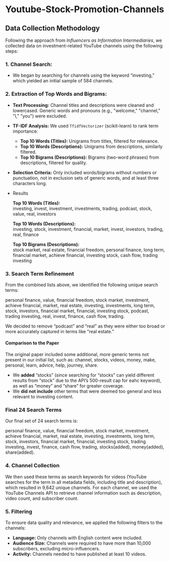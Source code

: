 # Youtube-Stock-Promotion-Channels


## Data Collection Methodology

Following the approach from _Influencers as Information Intermediaries_, we collected data on investment-related YouTube channels using the following steps:

### 1. **Channel Search:**  
   - We began by searching for channels using the keyword “investing,” which yielded an initial sample of 584 channels.

### 2. **Extraction of Top Words and Bigrams:**  
   - **Text Processing:** Channel titles and descriptions were cleaned and lowercased. Generic words and pronouns (e.g., "welcome," "channel," "I," "you") were excluded.
   - **TF-IDF Analysis:** We used `TfidfVectorizer` (scikit-learn) to rank term importance:
     - **Top 10 Words (Titles):** Unigrams from titles, filtered for relevance.
     - **Top 10 Words (Descriptions):** Unigrams from descriptions, similarly filtered.
     - **Top 10 Bigrams (Descriptions):** Bigrams (two-word phrases) from descriptions, filtered for quality.
   - **Selection Criteria:** Only included words/bigrams without numbers or punctuation, not in exclusion sets of generic words, and at least three characters long.
   - Results

      **Top 10 Words (Titles):**  
      investing, invest, investment, investments, trading, podcast, stock, value, real, investors
      
      **Top 10 Words (Descriptions):**  
      investing, stock, investment, financial, market, invest, investors, trading, real, finance
      
      **Top 10 Bigrams (Descriptions):**  
      stock market, real estate, financial freedom, personal finance, long term, financial market, achieve financial, investing stock, cash flow, trading investing




### 3. Search Term Refinement

From the combined lists above, we identified the following unique search terms:

personal finance, value, financial freedom, stock market, investment, achieve financial, market, real estate, investing, investments, long term, stock, investors, financial market, financial, investing stock, podcast, trading investing, real, invest, finance, cash flow, trading. 


We decided to remove “podcast” and “real” as they were either too broad or more accurately captured in terms like “real estate.”

#### Comparison to the Paper

The original paper included some additional, more generic terms not present in our initial list, such as: channel, stocks, videos, money, make, personal, learn, advice, help, journey, share.

- We **added** “stocks” (since searching for “stocks” can yield different results from “stock” due to the API’s 500-result cap for eahc keyword), as well as “money” and “share” for greater coverage.
- We **did not include** other terms that were deemed too general and less relevant to investing content.

### Final 24 Search Terms

Our final set of 24 search terms is:

personal finance, value, financial freedom, stock market, investment, achieve financial, market, real estate, investing, investments, long term, stock, investors, financial market, financial, investing stock, trading investing, invest, finance, cash flow, trading, stocks(added), money(added), share(added). 


### 4. Channel Collection
We then used these terms as search keywords for videos (YouTube searches for the term in all metadata fields, including title and description), which resulted in 9,642 unique channels. For each channel, we used the YouTube Channels API to retrieve channel information such as description, video count, and subscriber count. 

### 5. Filtering

To ensure data quality and relevance, we applied the following filters to the channels:

- **Language:** Only channels with English content were included.
- **Audience Size:** Channels were required to have more than 10,000 subscribers, excluding micro-influencers.
- **Activity:** Channels needed to have published at least 10 videos.
 


